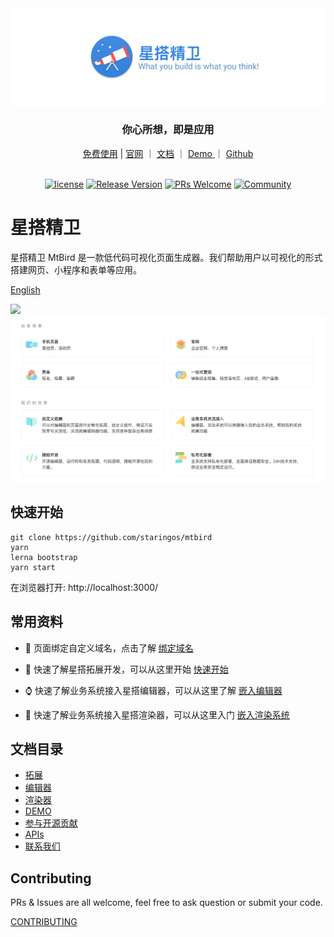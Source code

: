 <img src="./packages/mtbird-storybook/src/assets/images/logo-banner.png" />

<div align="center">
  <h3>你心所想，即是应用</h3>
  <a href="https://mtbird.staringos.com">免费使用</a> | <a href="https://staringos.com">官网</a> ｜ <a href="https://docs.staringos.com">文档</a> ｜ <a href="/story/demos-编辑器--form-page">
    Demo
  </a>｜ <a href="https://github.com/staringos">Github</a>
</div>
<br />
<div align="center">

[![license](https://img.shields.io/badge/license-MIT-brightgreen.svg?style=flat)](https://github.com/staringos/mtbird)
[![Release Version](https://img.shields.io/badge/release-0.0.1-green.svg)](https://github.com/staringos/mtbird/releases)
[![PRs Welcome](https://img.shields.io/badge/PRs-welcome-brightgreen.svg)](https://github.com/staringos/mtbird/pulls)
[![Community](https://img.shields.io/discord/733027681184251937.svg?style=flat&label=Join%20Community&color=7289DA)](https://discord.gg/7V5vnHW2)

</div>

# 星搭精卫

星搭精卫 MtBird 是一款低代码可视化页面生成器。我们帮助用户以可视化的形式搭建网页、小程序和表单等应用。

[English](./README.md)

<img src="https://mtbird-cdn.staringos.com/modal.gif" />

<img src="./packages/mtbird-storybook/src/assets/images/advance.png" />

<p></p>

## 快速开始

```
git clone https://github.com/staringos/mtbird
yarn
lerna bootstrap
yarn start
```

在浏览器打开: http://localhost:3000/

## 常用资料

- 📃 页面绑定自定义域名，点击了解 [绑定域名](https://docs.staringos.com/?path=/docs/%E7%BC%96%E8%BE%91%E5%99%A8-%E7%BB%91%E5%AE%9A%E5%9F%9F%E5%90%8D--page)

- 🌟 快速了解星搭拓展开发，可以从这里开始 [快速开始](https://docs.staringos.com/?path=/docs/%E6%8B%93%E5%B1%95-%E4%BB%8B%E7%BB%8D--page)

- ⌚️ 快速了解业务系统接入星搭编辑器，可以从这里了解 [嵌入编辑器](https://docs.staringos.com/?path=/docs/%E7%BC%96%E8%BE%91%E5%99%A8-%E5%B5%8C%E5%85%A5%E7%BC%96%E8%BE%91%E5%99%A8--page)

- 🌺 快速了解业务系统接入星搭渲染器，可以从这里入门 [嵌入渲染系统](https://docs.staringos.com/?path=/docs/%E6%B8%B2%E6%9F%93%E5%99%A8-%E5%B5%8C%E5%85%A5%E6%B8%B2%E6%9F%93%E5%99%A8--page)

## 文档目录

- [拓展](https://docs.staringos.com/?path=/docs/%E6%8B%93%E5%B1%95-%E4%BB%8B%E7%BB%8D--page)
- [编辑器](https://docs.staringos.com/?path=/docs/%E7%BC%96%E8%BE%91%E5%99%A8-%E4%BB%8B%E7%BB%8D--page)
- [渲染器](https://docs.staringos.com/?path=/docs/%E6%B8%B2%E6%9F%93%E5%99%A8-%E4%BB%8B%E7%BB%8D--page)
- [DEMO](https://docs.staringos.com/?path=/docs/demos-%E7%BC%96%E8%BE%91%E5%99%A8--form-page)
- [参与开源贡献](https://docs.staringos.com/?path=/docs/demos-%E7%BC%96%E8%BE%91%E5%99%A8--form-page)
- [APIs](https://docs.staringos.com/?path=/docs/apis-%E6%95%B0%E6%8D%AE%E7%BB%93%E6%9E%84-%E7%BB%84%E4%BB%B6--page)
- [联系我们](https://docs.staringos.com/?path=/docs/%E6%9C%8D%E5%8A%A1-%E8%81%94%E7%B3%BB%E6%88%91%E4%BB%AC--page)

## Contributing

PRs & Issues are all welcome, feel free to ask question or submit your code.

[CONTRIBUTING](./CONTRIBUTING.md)

